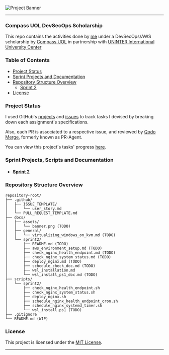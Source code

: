 ![Project Banner](docs/assets/banner.png)

---

### Compass UOL DevSecOps Scholarship

This repo contains the activities done by [me](https://github.com/georgrybski) under a DevSecOps/AWS scholarship by [Compass UOL](https://compass.uol/en/home/) in partnership with [UNINTER International University Center](https://www.uninter.com/centro-universitario/)

### Table of Contents
- [Project Status](#project-status)
- [Sprint Projects and Documentation](#sprint-projects-scripts-and-documentation)
- [Repository Structure Overview](#repository-structure-overview)
    - [Sprint 2](#sprint-2)
- [License](#license)

### Project Status

I used GitHub's [projects](https://docs.github.com/en/issues/planning-and-tracking-with-projects/learning-about-projects/about-projects) and [issues](https://docs.github.com/en/issues/tracking-your-work-with-issues/about-issues) to track tasks I devised by breaking down each assignment's specifications. 

Also, each PR is associated to a respective issue, and reviewed by [Qodo Merge](https://qodo-merge-docs.qodo.ai/), formerly known as PR-Agent.

You can view this project's tasks' progress [here](https://github.com/users/georgrybski/projects/3).

### Sprint Projects, Scripts and Documentation
- #### [Sprint 2](docs/sprints/sprint2/README.md)

### Repository Structure Overview
```
repository-root/
├── .github/
│   ├── ISSUE_TEMPLATE/
│   │   └── user_story.md
│   └── PULL_REQUEST_TEMPLATE.md
├── docs/
│   ├── assets/
│   │   └── banner.png (TODO)
│   ├── general/
│   │   └── virtualizing_windows_on_kvm.md (TODO)
│   └── sprint2/
│       ├── README.md (TODO)
│       ├── aws_environment_setup.md (TODO)
│       ├── check_nginx_health_endpoint.md (TODO)
│       ├── check_nginx_system_status.md (TODO)
│       ├── deploy_nginx.md (TODO)
│       ├── schedule_check_doc.md (TODO)
│       ├── wsl_installation.md
│       └── wsl_install_ps1_doc.md (TODO)
├── scripts/
│   └── sprint2/
│       ├── check_nginx_health_endpoint.sh
│       ├── check_nginx_system_status.sh
│       ├── deploy_nginx.sh
│       ├── schedule_nginx_health_endpoint_cron.sh
│       ├── schedule_nginx_systemd_timer.sh
│       └── wsl_install.ps1 (TODO)
├── .gitignore
└── README.md (WIP)
```

### License

This project is licensed under the [MIT License](LICENSE).

---
